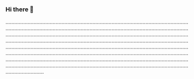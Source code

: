 ### Hi there 👋

..........................................................................................................................................................................................................................................................................................................................................................................................................................................................................................................................................................................................................................................................................................................................................................................................................................................................................................................................................................................................................................................................